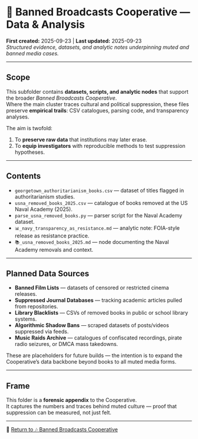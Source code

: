 # 📂 Banned Broadcasts Cooperative — Data & Analysis  

**First created:** 2025-09-23 | **Last updated:** 2025-09-23  
*Structured evidence, datasets, and analytic notes underpinning muted and banned media cases.*  

---

## Scope  

This subfolder contains **datasets, scripts, and analytic nodes** that support the broader *Banned Broadcasts Cooperative*.  
Where the main cluster traces cultural and political suppression, these files preserve **empirical trails**: CSV catalogues, parsing code, and transparency analyses.  

The aim is twofold:  
1. To **preserve raw data** that institutions may later erase.  
2. To **equip investigators** with reproducible methods to test suppression hypotheses.  

---

## Contents  

* `georgetown_authoritarianism_books.csv` — dataset of titles flagged in authoritarianism studies.  
* `usna_removed_books_2025.csv` — catalogue of books removed at the US Naval Academy (2025).  
* `parse_usna_removed_books.py` — parser script for the Naval Academy dataset.  
* `📊_navy_transparency_as_resistance.md` — analytic note: FOIA-style release as resistance practice.  
* `📚_usna_removed_books_2025.md` — node documenting the Naval Academy removals and context.  

---

## Planned Data Sources  

- **Banned Film Lists** — datasets of censored or restricted cinema releases.  
- **Suppressed Journal Databases** — tracking academic articles pulled from repositories.  
- **Library Blacklists** — CSVs of removed books in public or school library systems.  
- **Algorithmic Shadow Bans** — scraped datasets of posts/videos suppressed via feeds.  
- **Music Raids Archive** — catalogues of confiscated recordings, pirate radio seizures, or DMCA mass takedowns.  

These are placeholders for future builds — the intention is to expand the Cooperative’s data backbone beyond books to all muted media forms.  

---

## Frame  

This folder is a **forensic appendix** to the Cooperative.  
It captures the numbers and traces behind muted culture — proof that suppression can be measured, not just felt.  

---

🏮 [Return to 🎶 Banned Broadcasts Cooperative](../)  
